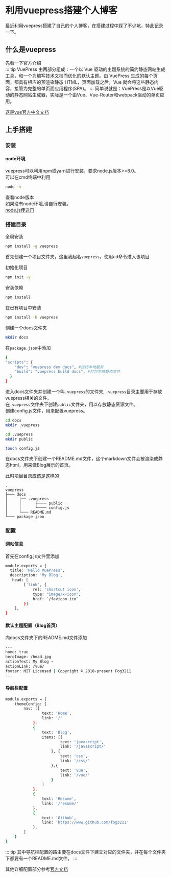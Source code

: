 # 利用vuepress搭建个人博客

最近利用vuepress搭建了自己的个人博客，在搭建过程中踩了不少坑，特此记录一下。

## 什么是vuepress  

 先看一下官方介绍  
::: tip 
VuePress 由两部分组成：一个以 Vue 驱动的主题系统的简约静态网站生成工具，和一个为编写技术文档而优化的默认主题。由 VuePress 生成的每个页面，都具有相应的预渲染静态 HTML，页面加载之后，Vue 就会将这些静态内容，接管为完整的单页面应用程序(SPA)。
:::
简单说就是：VuePress是以Vue驱动的静态网站生成器，实际是一个由Vue、Vue-Router和webpack驱动的单页应用。  

[这是vue官方中文文档](https://vuepress.vuejs.org/zh/)

## 上手搭建  

### 安装  

#### node环境
vuepress可以利用npm或yarn进行安装，要求node.js版本>=8.0。  
可以在cmd终端中利用
``` bash
node -v
```
查看node版本  
如果没有node环境,请自行安装。  
[node.js传送门](http://nodejs.cn/download/)  



### 搭建目录  


全局安装  
``` bash
npm install -g vuepress  
```

首先创建一个项目文件夹，这里我起名```vuepress```，使用cd命令进入该项目  

初始化项目  
``` bash
npm init -y  
```

安装依赖  
``` bash
npm install
```

在已有项目中安装  
``` bash
npm install -D vuepress  
``` 

创建一个docs文件夹  

``` bash
mkdir docs
```

在```package.json```中添加  
``` bash
{
"scripts": {
    "dev": "vuepress dev docs", #运行本地服务
    "build": "vuepress build docs", #打包生成静态文件
  }
}
```

进入docs文件夹并创建一个叫```.vuepress```的文件夹,   ```.vuepress```目录主要用于存放vuepress相关的文件。     
在```.vuepress```文件夹下创建```public```文件夹，用以存放静态资源文件。  
创建config.js文件，用来配置vuepress。  

``` bash
cd docs 
mkdir .vuepress

cd .vuepress
mkdir public

touch config.js
```

在docs文件夹下创建一个README.md文件，这个markdown文件会被渲染成静态html，用来做Blog展示的首页。  

此时项目目录应该是这样的  
```
.
vuepress
├─── docs
│     │── .vuepress
│     │      ├──── public
│     │      └──── config.js
│     └─── README.md
└─── package.json
```


### 配置  

#### 网站信息  
  首先在config.js文件里添加  
``` bash
module.exports = {
  title: 'Hello VuePress',
  description: 'My Blog',
   head: [
        ['link', {
            rel: 'shortcut icon',
            type: "image/x-icon",
            href: `/favicon.ico`
        }]
    ],
}
```  
#### 默认主题配置（Blog首页）  

向docs文件夹下的README.md文件添加  
``` bash
---
home: true
heroImage: /head.jpg
actionText: My Blog →
actionLink: /vue/
footer: MIT Licensed | Copyright © 2018-present Fog3211
---
```  

#### 导航栏配置   

```bash
module.exports = {
    themeConfig: {
        nav: [{
                text: 'Home',
                link: '/'
            },
            {
                text: 'Blog',
                items: [{
                        text: 'javascript',
                        link: '/javascript/'
                    }, {
                        text: 'css',
                        link: '/css/'
                    },{
                        text: 'vue',
                        link: '/vue/'
                    }
                ]
            },
            {
                text: 'Resume',
                link: '/resume/'
            },
            {
                text: 'Github',
                link: 'https://www.github.com/fog3211'
            },
        ]
    }
}
```

::: tip
其中导航栏配置的路由要在docs文件下建立对应的文件夹，并在每个文件夹下都要有一个README.md文件。
:::

其他详细配置部分参考[官方文档](https://www.vuepress.cn/guide/basic-config.html)
 